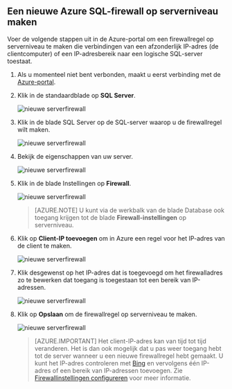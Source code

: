 
<!--
includes/sql-database-create-new-server-firewall-portal.md

Latest Freshness check:  2016-08-01 , rickbyh.

As of circa 2016-04-11, the following topics might include this include:
articles/sql-database/sql-database-get-started-tutorial.md
articles/sql-database/sql-database-configure-firewall-settings

-->
## Een nieuwe Azure SQL-firewall op serverniveau maken

Voer de volgende stappen uit in de Azure-portal om een firewallregel op serverniveau te maken die verbindingen van een afzonderlijk IP-adres (de clientcomputer) of een IP-adresbereik naar een logische SQL-server toestaat. 

1. Als u momenteel niet bent verbonden, maakt u eerst verbinding met de [Azure-portal](http://portal.azure.com).
2. Klik in de standaardblade op **SQL Server**.

    ![nieuwe serverfirewall](./media/sql-database-create-new-server-firewall-portal/sql-database-create-new-server-firewall-portal-1.png)

2. Klik in de blade SQL Server op de SQL-server waarop u de firewallregel wilt maken. 

    ![nieuwe serverfirewall](./media/sql-database-create-new-server-firewall-portal/sql-database-create-new-server-firewall-portal-2.png)
           
3. Bekijk de eigenschappen van uw server.

    ![nieuwe serverfirewall](./media/sql-database-create-new-server-firewall-portal/sql-database-create-new-server-firewall-portal-3.png)
      
4. Klik in de blade Instellingen op **Firewall**.

    ![nieuwe serverfirewall](./media/sql-database-create-new-server-firewall-portal/sql-database-create-new-server-firewall-portal-4.png)
    

    > [AZURE.NOTE] U kunt via de werkbalk van de blade Database ook toegang krijgen tot de blade **Firewall-instellingen** op serverniveau.

5. Klik op **Client-IP toevoegen** om in Azure een regel voor het IP-adres van de client te maken.

      ![nieuwe serverfirewall](./media/sql-database-create-new-server-firewall-portal/sql-database-create-new-server-firewall-portal-5.png)

6. Klik desgewenst op het IP-adres dat is toegevoegd om het firewalladres zo te bewerken dat toegang is toegestaan tot een bereik van IP-adressen.

      ![nieuwe serverfirewall](./media/sql-database-create-new-server-firewall-portal/sql-database-create-new-server-firewall-portal-6.png)
    
7. Klik op **Opslaan** om de firewallregel op serverniveau te maken.

     ![nieuwe serverfirewall](./media/sql-database-create-new-server-firewall-portal/sql-database-create-new-server-firewall-portal-7.png)

    >[AZURE.IMPORTANT] Het client-IP-adres kan van tijd tot tijd veranderen. Het is dan ook mogelijk dat u pas weer toegang hebt tot de server wanneer u een nieuwe firewallregel hebt gemaakt. U kunt het IP-adres controleren met [Bing](http://www.bing.com/search?q=my%20ip%20address) en vervolgens één IP-adres of een bereik van IP-adressen toevoegen. Zie [Firewallinstellingen configureren](sql-database-configure-firewall-settings.md#manage-existing-server-level-firewall-rules-through-the-azure-portal) voor meer informatie.



<!--HONumber=Aug16_HO4-->


